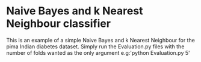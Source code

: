 # Naive Bayes and k Nearest Neighbour classifier

This is an example of a simple Naive Bayes and k Nearest Neighbour for the pima Indian diabetes dataset. Simply run the Evaluation.py files with the number of folds wanted as the only argument e.g:'python Evaluation.py 5'
